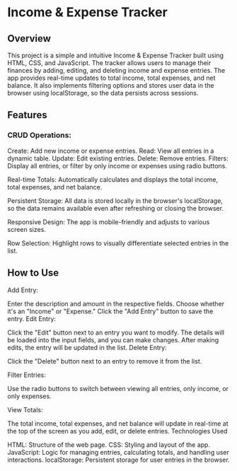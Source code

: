 # Income & Expense Tracker
## Overview
This project is a simple and intuitive Income & Expense Tracker built using HTML, CSS, and JavaScript. The tracker allows users to manage their finances by adding, editing, and deleting income and expense entries. The app provides real-time updates to total income, total expenses, and net balance. It also implements filtering options and stores user data in the browser using localStorage, so the data persists across sessions.

## Features

### CRUD Operations:

Create: Add new income or expense entries.
Read: View all entries in a dynamic table.
Update: Edit existing entries.
Delete: Remove entries.
Filters: Display all entries, or filter by only income or expenses using radio buttons.

Real-time Totals: Automatically calculates and displays the total income, total expenses, and net balance.

Persistent Storage: All data is stored locally in the browser's localStorage, so the data remains available even after refreshing or closing the browser.

Responsive Design: The app is mobile-friendly and adjusts to various screen sizes.

Row Selection: Highlight rows to visually differentiate selected entries in the list.

## How to Use

Add Entry:

Enter the description and amount in the respective fields.
Choose whether it's an "Income" or "Expense."
Click the "Add Entry" button to save the entry.
Edit Entry:

Click the "Edit" button next to an entry you want to modify.
The details will be loaded into the input fields, and you can make changes.
After making edits, the entry will be updated in the list.
Delete Entry:

Click the "Delete" button next to an entry to remove it from the list.

Filter Entries:

Use the radio buttons to switch between viewing all entries, only income, or only expenses.

View Totals:

The total income, total expenses, and net balance will update in real-time at the top of the screen as you add, edit, or delete entries.
Technologies Used

HTML: Structure of the web page.
CSS: Styling and layout of the app.
JavaScript: Logic for managing entries, calculating totals, and handling user interactions.
localStorage: Persistent storage for user entries in the browser.